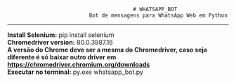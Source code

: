                                             # WHATSAPP_BOT
                              Bot de mensagens para WhatsApp Web em Python
--------------------------------------------
**Install Selenium:** pip install selenium  
**Chromedriver version:** 80.0.3987.16  
**A versão do Chrome deve ser a mesma do Chromedriver, caso seja diferente é só baixar outro driver em https://chromedriver.chromium.org/downloads </br>**
**Executar no terminal:** py.exe whatsapp_bot.py
